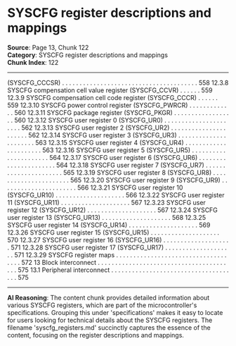 # SYSCFG register descriptions and mappings

**Source**: Page 13, Chunk 122  
**Category**: SYSCFG register descriptions and mappings  
**Chunk Index**: 122

---

(SYSCFG_CCCSR) . . . . . . . . . . . . . . . . . . . . . . . . . . . . . . . . . . . . . . . 558
12.3.8 SYSCFG compensation cell value register (SYSCFG_CCVR) . . . . . . 559
12.3.9 SYSCFG compensation cell code register (SYSCFG_CCCR) . . . . . . 559
12.3.10 SYSCFG power control register (SYSCFG_PWRCR) . . . . . . . . . . . . . 560
12.3.11 SYSCFG package register (SYSCFG_PKGR) . . . . . . . . . . . . . . . . . . 560
12.3.12 SYSCFG user register 0 (SYSCFG_UR0) . . . . . . . . . . . . . . . . . . . . . . 562
12.3.13 SYSCFG user register 2 (SYSCFG_UR2) . . . . . . . . . . . . . . . . . . . . . . 562
12.3.14 SYSCFG user register 3 (SYSCFG_UR3) . . . . . . . . . . . . . . . . . . . . . . 563
12.3.15 SYSCFG user register 4 (SYSCFG_UR4) . . . . . . . . . . . . . . . . . . . . . . 563
12.3.16 SYSCFG user register 5 (SYSCFG_UR5) . . . . . . . . . . . . . . . . . . . . . . 564
12.3.17 SYSCFG user register 6 (SYSCFG_UR6) . . . . . . . . . . . . . . . . . . . . . . 564
12.3.18 SYSCFG user register 7 (SYSCFG_UR7) . . . . . . . . . . . . . . . . . . . . . . 565
12.3.19 SYSCFG user register 8 (SYSCFG_UR8) . . . . . . . . . . . . . . . . . . . . . . 565
12.3.20 SYSCFG user register 9 (SYSCFG_UR9) . . . . . . . . . . . . . . . . . . . . . . 566
12.3.21 SYSCFG user register 10 (SYSCFG_UR10) . . . . . . . . . . . . . . . . . . . . 566
12.3.22 SYSCFG user register 11 (SYSCFG_UR11) . . . . . . . . . . . . . . . . . . . . 567
12.3.23 SYSCFG user register 12 (SYSCFG_UR12) . . . . . . . . . . . . . . . . . . . . 567
12.3.24 SYSCFG user register 13 (SYSCFG_UR13) . . . . . . . . . . . . . . . . . . . . 568
12.3.25 SYSCFG user register 14 (SYSCFG_UR14) . . . . . . . . . . . . . . . . . . . . 569
12.3.26 SYSCFG user register 15 (SYSCFG_UR15) . . . . . . . . . . . . . . . . . . . . 570
12.3.27 SYSCFG user register 16 (SYSCFG_UR16) . . . . . . . . . . . . . . . . . . . . 571
12.3.28 SYSCFG user register 17 (SYSCFG_UR17) . . . . . . . . . . . . . . . . . . . . 571
12.3.29 SYSCFG register maps . . . . . . . . . . . . . . . . . . . . . . . . . . . . . . . . . . . . 572
13 Block interconnect . . . . . . . . . . . . . . . . . . . . . . . . . . . . . . . . . . . . . . . . 575
13.1 Peripheral interconnect . . . . . . . . . . . . . . . . . . . . . . . . . . . . . . . . . . . . . 575

---

**AI Reasoning**: The content chunk provides detailed information about various SYSCFG registers, which are part of the microcontroller's specifications. Grouping this under 'specifications' makes it easy to locate for users looking for technical details about the SYSCFG registers. The filename 'syscfg_registers.md' succinctly captures the essence of the content, focusing on the register descriptions and mappings.
